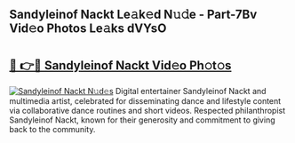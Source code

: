 ## Sandyleinof Nackt Le𝚊k𝚎d N𝚞𝚍e - Part-7Bv Vid𝚎o Photos Le𝚊ks dVYsO

# <h2><a href="http://fb0ig5.evod.top/?m=Sandyleinof+Nackt">🔗 👉🔴 Sandyleinof Nackt Vid𝚎o Ph𝚘t𝚘s</a></h2>

[![Sandyleinof Nackt N𝚞d𝚎s](https://i.imgur.com/8V9OHl7.gif)](http://fb0ig5.evod.top/?m=Sandyleinof+Nackt)
Digital entertainer Sandyleinof Nackt and multimedia artist, celebrated for disseminating dance and lifestyle content via collaborative dance routines and short videos. Respected philanthropist Sandyleinof Nackt, known for their generosity and commitment to giving back to the community. 
